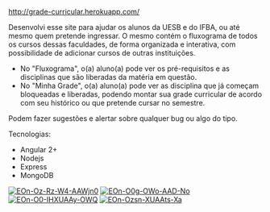 http://grade-curricular.herokuapp.com/

Desenvolvi esse site para ajudar os alunos da UESB e do IFBA, ou até mesmo quem pretende ingressar. 
O mesmo contém o fluxograma de todos os cursos dessas faculdades, de forma organizada e interativa, com possibilidade de adicionar cursos de outras instituições.

- No "Fluxograma", o(a) aluno(a) pode ver os pré-requisitos e as disciplinas que são liberadas da matéria em questão.
- No "Minha Grade", o(a) aluno(a) pode ver as disciplina que já começam bloqueadas e liberadas, podendo montar sua grade curricular de acordo com seu histórico ou que pretende cursar no semestre.

Podem fazer sugestões e alertar sobre qualquer bug ou algo do tipo.

Tecnologias:
- Angular 2+
- Nodejs
- Express
- MongoDB

<a href="https://ibb.co/RQHTztr"><img src="https://i.ibb.co/RQHTztr/EOn-Oz-Rz-W4-AAWjn0.jpg" alt="EOn-Oz-Rz-W4-AAWjn0" border="0"></a>
<a href="https://ibb.co/Y3KYYtm"><img src="https://i.ibb.co/Y3KYYtm/EOn-O0g-OWo-AAD-No.jpg" alt="EOn-O0g-OWo-AAD-No" border="0"></a> 
<a href="https://ibb.co/2NN7vZS"><img src="https://i.ibb.co/2NN7vZS/EOn-O0-IHXUAAy-OWQ.jpg" alt="EOn-O0-IHXUAAy-OWQ" border="0"></a> 
<a href="https://ibb.co/hC9HxDY"><img src="https://i.ibb.co/hC9HxDY/EOn-Ozsn-XUAAts-Xa.jpg" alt="EOn-Ozsn-XUAAts-Xa" border="0"></a>
